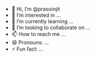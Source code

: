 - 👋 Hi, I’m @prasoinjit
- 👀 I’m interested in ...
- 🌱 I’m currently learning ...
- 💞️ I’m looking to collaborate on ...
- 📫 How to reach me ...
- 😄 Pronouns: ...
- ⚡ Fun fact: ...

<!---
prasoinjit/prasoinjit is a ✨ special ✨ repository because its `README.md` (this file) appears on your GitHub profile.
You can click the Preview link to take a look at your changes.
--->
